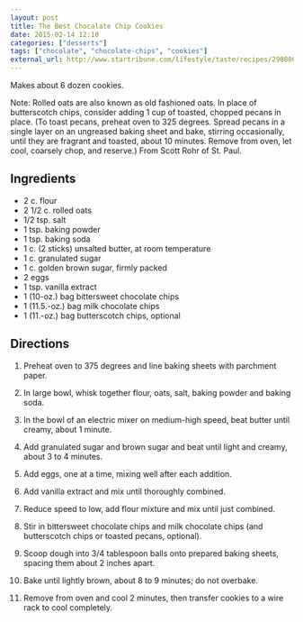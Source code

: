 ```yaml
---
layout: post
title: The Best Chocalate Chip Cookies
date: 2015-02-14 12:10
categories: ["desserts"]
tags: ["chocolate", "chocolate-chips", "cookies"]
external_url: http://www.startribune.com/lifestyle/taste/recipes/290806511.html
---
```

Makes about 6 dozen cookies.

Note: Rolled oats are also known as old fashioned oats. In place of
butterscotch chips, consider adding 1 cup of toasted, chopped pecans
in place. (To toast pecans, preheat oven to 325 degrees. Spread pecans
in a single layer on an ungreased baking sheet and bake, stirring
occasionally, until they are fragrant and toasted, about 10
minutes. Remove from oven, let cool, coarsely chop, and reserve.) From
Scott Rohr of St. Paul.

## Ingredients

* 2 c. flour
* 2 1/2 c. rolled oats
* 1/2 tsp. salt
* 1 tsp. baking powder
* 1 tsp. baking soda
* 1 c. (2 sticks) unsalted butter, at room temperature
* 1 c. granulated sugar
* 1 c. golden brown sugar, firmly packed
* 2 eggs
* 1 tsp. vanilla extract
* 1 (10-oz.) bag bittersweet chocolate chips
* 1 (11.5.-oz.) bag milk chocolate chips
* 1 (11.-oz.) bag butterscotch chips, optional

## Directions

1. Preheat oven to 375 degrees and line baking sheets with parchment paper.

2. In large bowl, whisk together flour, oats, salt, baking powder and baking soda.

3. In the bowl of an electric mixer on medium-high speed, beat butter
until creamy, about 1 minute.

4. Add granulated sugar and brown sugar and beat until light and
creamy, about 3 to 4 minutes.

5. Add eggs, one at a time, mixing well after each addition.

6. Add vanilla extract and mix until thoroughly combined.

7. Reduce speed to low, add flour mixture and mix until just combined.

8. Stir in bittersweet chocolate chips and milk chocolate chips (and
butterscotch chips or toasted pecans, optional).

9. Scoop dough into 3/4 tablespoon balls onto prepared baking sheets,
spacing them about 2 inches apart.

10. Bake until lightly brown, about 8 to 9 minutes; do not overbake.

11. Remove from oven and cool 2 minutes, then transfer cookies to a
wire rack to cool completely.
